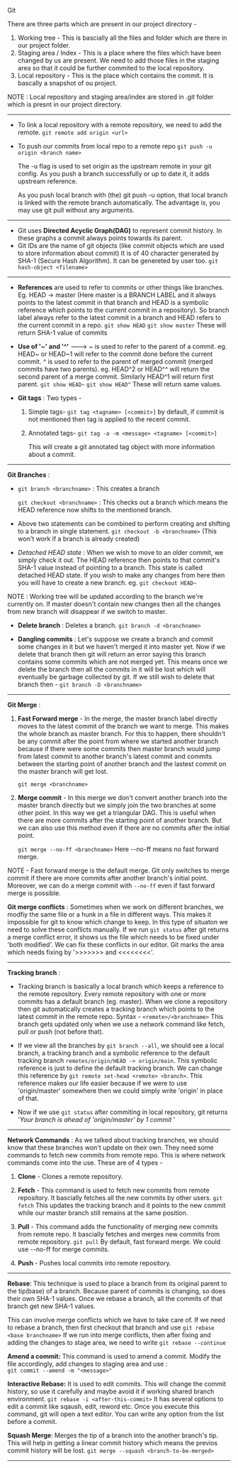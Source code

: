 Git

There are three parts which are present in our project directory - 
1. Working tree - This is bascially all the files and folder which are there in our project folder.
2. Staging area / Index - This is a place where the files which have been changed by us are present. We need to add those files in the staging area so that it could be further commited to the local repository.
3. Local repository - This is the place which contains the commit. It is bascally a snapshot of ou project.

NOTE : Local repository and staging area/index are stored in .git folder which is presnt in our project directory.

* * *
- To link a local repository with a remote repository, we need to add the remote.
	`git remote add origin <url>`

- To push our commits from local  repo to a remote repo 
	`git push -u origin <branch name>`
	
	The -u flag is used to set origin as the upstream remote in your git config. As you push a branch successfully or up to date it, it adds upstream reference.

	As you push local branch with (the) git push -u option, that local branch is linked with the remote branch automatically. The advantage is, you may use git pull without any arguments.
* * *

- Git uses **Directed Acyclic Graph(DAG)** to represent commit history. In these graphs a commit always points towards its parent.
- Git IDs are the name of git objects (like commit objects which are used to store information about commit)
	It is of 40 character generated by SHA-1 (Secure Hash Algorithm). It can be genereted by user too.
	`git hash-object <filename>`
	
	
* * *
- **References** are used to refer to commits or other things like branches. Eg. HEAD -> master (Here master is a BRANCH LABEL and it always points to the latest commit in that branch and HEAD is a symbolic reference which points to the current commit in a repository). So branch label always refer to the latest commit in a branch and HEAD refers to the current commit in a repo.
	`git show HEAD`
	`git show master`
	These will return SHA-1 value of commits
	
- **Use of '~' and '^'** ---> ~ is used to refer to the parent of a commit. eg. HEAD~ or HEAD~1 will refer to the commit done before the current commit.
^ is used to refer to the parent of merged commit (merged commits have two parents). eg. HEAD^2 or HEAD^^ will return the second parent of a merge commit. Similarly HEAD^1 will return first parent.
`git show HEAD~`
`git show HEAD^`
These will return same values.

- **Git tags** : Two types -
	1. Simple tags- `git tag <tagname> [<commit>]`
		by default, if commit is not mentioned then tag is 			applied to the recent commit.
	
	2. Annotated tags-
		`git tag -a -m <message> <tagname> [<commit>]`

		This will create a git annotated 		tag object with more information 			about a commit.
* * *

**Git Branches** : 
- `git branch <branchname>` : This creates a branch

	`git checkout <branchname>` : This checks out a branch 		which means the HEAD reference now shifts to the mentioned 		branch.

- Above two statements can be combined to perform creating 	and 	shifting to a branch in single statement.
	`git checkout -b <branchname>` (This won't work if a branch 	is already created)

- *Detached HEAD state* : When we wish to move to an older commit, we simply check it out. The HEAD reference then points to that commit's SHA-1 value instead of pointing to a branch. This state is called detached HEAD state. If you wish to make any changes from here then you will have to create a new branch.
	eg. `git checkout HEAD~`
	
NOTE : Working tree will be updated according to the branch we're currently on. If master doesn't contain new changes then all the changes from new branch will disappear if we switch to master.

- **Delete branch** : Deletes a branch.
	`git branch -d <branchname>`
	
- **Dangling commits** : Let's suppose we create a branch and commit some changes in it but we haven't merged it into master yet. Now if we delete that branch then git will return an error saying this branch contains some commits which are not merged yet. This means once we delete the branch then all the commits in it will be lost which will eventually be garbage collected by git. If we still wish to delete that branch then - 
	`git branch -D <branchname>`
	
	
* * *
	
**Git Merge** : 

1. **Fast Forward merge** - In the merge, the master branch label directly moves to the latest commit of the branch we want to merge. This makes the whole branch as master branch. For this to happen, there shouldn't be any commit after the point from where we started another branch because if there were some commits then master branch would jump from latest commit to another branch's latest commit and commits between the starting point of another branch and the lastest commit on the master branch will get lost.

	`git merge <branchname>`

2. **Merge commit** -  In this merge we don't convert another branch into the master branch directly but we simply join the two branches at some other point. In this way we get a triangular DAG. This is useful when there are more commits after the starting point of another branch. But we can also use this method even if there are no commits after the initial point. 

	`git merge --no-ff <branchname>` 
	Here --no-ff means no fast forward merge.

NOTE - Fast forward merge is the default merge. Git only switches to merge commit if there are more commits after another branch's initial point. Moreover, we can do a merge commit with `--no-ff` even if fast forward merge is possible.

**Git merge conflicts** : 
Sometimes when we work on different branches, we modfiy the same file or a hunk in a file in different ways. This makes it impossible for git to know which change to keep. In this type of situaton we need to solve these conflicts manually. If we run `git status` after git returns a merge conflict error, it shows us the file which needs to be fixed under 'both modified'. We can fix these conflicts in our editor. Git marks the area which needs fixing by '>>>>>>> and  <<<<<<<<'. 

* * *


**Tracking branch** :
- Tracking branch is basically a local branch which keeps a reference to the remote repository. Every remote repository with one or more commits has a default branch (eg. master). When we clone a repository then git automatically creates a tracking branch which points to the latest commit in the remote repo.
Syntax - `<remote>/<branchname>`
This branch gets updated only when we use a network command like fetch, pull or push (not before that). 

- If we view all the branches by `git branch --all`, we should see a local branch, a tracking branch and a symbolic reference to the default tracking branch `remotes/origin/HEAD -> origin/main`. This symbolic reference is just to define the default tracking branch. We can change this reference by `git remote set-head <remote> <branch>`. This reference makes our life easier because if we were to use 'origin/master' somewhere then we could simply write 'origin' in place of that.

- Now if we use `git status` after commiting in local repository, git returns '*Your branch is ahead of 'origin/master' by 1 commit* '

* * *

**Network Commands** : 
As we talked about tracking branches, we should know that these branches won't update on their own. They need some commands to fetch new commits from remote repo. This is where network commands come into the use. These are of 4 types - 

1. **Clone** - Clones a remote repository.

2. **Fetch** - This command is used to fetch new commits from remote repository. It bascially fetches all the new commits by other users. `git fetch`
 This updates the tracking branch and it points to the new commit while our master branch still remains at the same position.

3. **Pull** - This command adds the functionality of merging new commits from remote repo. It bascially fetches and merges new commits from remote repository. `git pull`
By default, fast forward merge. We could use --no-ff for merge commits.

4. **Push** - Pushes local commits into remote repository. 

* * *

**Rebase**: 
This technique is used to place a branch from its original parent to the tip(base) of a branch. Because parent of commits is changing, so does their own SHA-1 values. Once we rebase a branch, all the commits of that branch get new SHA-1 values.

This can involve merge conflicts which we have to take care of.
If we need to rebase a branch, then first checkout that branch and use `git rebase <base branchname>`
If we run into merge conflicts, then after fixing and adding the changes to stage area, we need to write `git rebase --continue`

**Amend a commit:**
This command is used to amend a commit. Modify the file accordingly, add changes to staging area and use :  
`git commit --amend -m "<message>"`


**Interactive Rebase:**
It is used to edit commits. This will change the commit history, so use it carefully and maybe avoid it if working shared branch environment. 
`git rebase -i <after-this-commit>`
It has several options to edit a commit like sqaush, edit, reword etc.
Once you execute this command, git will open a text editor. You can write any option from the list before a commit.

**Squash Merge**: 
Merges the tip of a branch into the another branch's tip. This will help in getting a  linear commit history which means the previos commit history will be lost.
`git merge --squash <branch-to-be-merged>`

* * *
